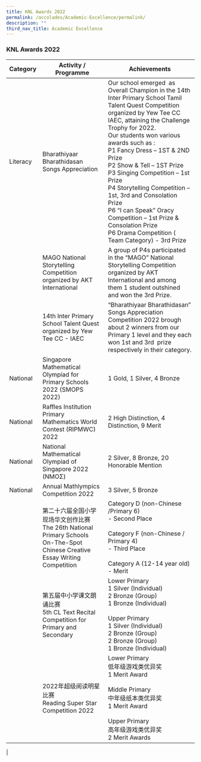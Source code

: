 ```yaml
---
title: KNL Awards 2022
permalink: /accolades/Academic-Excellence/permalink/
description: ""
third_nav_title: Academic Excellence
---
```

### KNL Awards 2022



| Category | Activity / Programme | Achievements |
| -------- | -------- | -------- |
|Literacy    |Bharathiyaar Bharathidasan Songs Appreciation    |Our school emerged  as Overall Champion in the 14th Inter Primary School Tamil Talent Quest Competition organized by Yew Tee CC IAEC, attaining the Challenge Trophy for 2022. <br>Our students won various awards such as : <br> P1 Fancy Dress – 1ST & 2ND Prize<br>  P2 Show & Tell – 1ST Prize<br>  P3 Singing Competition – 1st Prize<br>  P4 Storytelling Competition – 1st, 3rd and Consolation Prize <br> P6 “I can Speak” Oracy Competition – 1st Prize & Consolation Prize <br>P6 Drama Competition ( Team Category) - 3rd Prize|
||MAGO National Storytelling Competition organized by AKT International|A group of P4s participated in the “MAGO” National Storytelling Competition organized by AKT International and among them 1 student outshined and won the 3rd Prize.|
||14th Inter Primary School Talent Quest organized by Yew Tee CC - IAEC|“Bharathiyaar Bharathidasan” Songs Appreciation Competition 2022 brough about 2 winners from our Primary 1 level and they each won 1st and 3rd  prize respectively in their category.|
|National|Singapore Mathematical Olympiad for Primary Schools 2022 (SMOPS 2022)|1 Gold, 1 Silver, 4 Bronze|
|National|Raffles Institution Primary Mathematics World Contest (RIPMWC) 2022|2 High Distinction, 4 Distinction, 9 Merit|
|National|National Mathematical Olympiad of Singapore 2022 (NMOΣ)|2 Silver, 8 Bronze, 20 Honorable Mention|
|National|Annual Mathlympics Competition 2022|3 Silver, 5 Bronze|
||第二十六届全国小学现场华文创作比赛 <br>The 26th National Primary Schools On-The-Spot Chinese Creative Essay Writing Competition|Category D (non-Chinese /Primary 6)<br>- Second Place<br><br>Category F (non-Chinese / Primary 4)<br>- Third Place<br><br>Category A (12-14 year old)<br>- Merit|
||第五届中小学课文朗诵比赛<br>5th CL Text Recital Competition for Primary and Secondary|Lower Primary<br>1 Silver (Individual)<br>2 Bronze (Group)<br>1 Bronze (Individual)<br><br>Upper Primary<br>1 Silver (Individual)<br>2 Bronze (Group)<br>2 Bronze (Group)<br>1 Bronze (Individual)|
||2022年超级阅读明星比赛<br>Reading Super Star Competition 2022|Lower Primary<br>低年级游戏类优异奖<br>1 Merit Award<br><br>Middle Primary<br>中年级纸本类优异奖<br>1 Merit Award<br><br>Upper Primary<br>高年级游戏类优异奖<br>2 Merit Awards
|